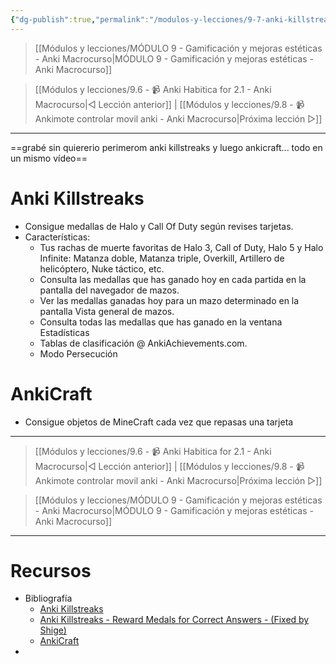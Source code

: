 ```yaml
---
{"dg-publish":true,"permalink":"/modulos-y-lecciones/9-7-anki-killstreaks-y-anki-craft-anki-macrocurso/","noteIcon":"","updated":"2024-05-15T22:20:33.637+02:00"}
---
```



> [[Módulos y lecciones/MÓDULO 9 - Gamificación y mejoras estéticas - Anki Macrocurso\|MÓDULO 9 - Gamificación y mejoras estéticas - Anki Macrocurso]]

> [[Módulos y lecciones/9.6 - 📹 Anki Habitica for 2.1 - Anki Macrocurso\|◁ Lección anterior]] | [[Módulos y lecciones/9.8 - 📹 Ankimote controlar movil anki - Anki Macrocurso\|Próxima lección ▷]]

---

==grabé sin quiererio perimerom anki killstreaks y luego ankicraft... todo en un mismo vídeo==

# Anki Killstreaks
- Consigue medallas de Halo y Call Of Duty según revises tarjetas.
- Características:
	- Tus rachas de muerte favoritas de Halo 3, Call of Duty, Halo 5 y Halo Infinite: Matanza doble, Matanza triple, Overkill, Artillero de helicóptero, Nuke táctico, etc.
	- Consulta las medallas que has ganado hoy en cada partida en la pantalla del navegador de mazos.
	- Ver las medallas ganadas hoy para un mazo determinado en la pantalla Vista general de mazos.
	- Consulta todas las medallas que has ganado en la ventana Estadísticas
	- Tablas de clasificación @ AnkiAchievements.com.
	- Modo Persecución

# AnkiCraft
- Consigue objetos de MineCraft cada vez que repasas una tarjeta


---

> [[Módulos y lecciones/9.6 - 📹 Anki Habitica for 2.1 - Anki Macrocurso\|◁ Lección anterior]] | [[Módulos y lecciones/9.8 - 📹 Ankimote controlar movil anki - Anki Macrocurso\|Próxima lección ▷]]

> [[Módulos y lecciones/MÓDULO 9 - Gamificación y mejoras estéticas - Anki Macrocurso\|MÓDULO 9 - Gamificación y mejoras estéticas - Anki Macrocurso]]

---

# Recursos
- Bibliografía
	- [Anki Killstreaks](https://ankiweb.net/shared/info/579111794)
	- [Anki Killstreaks - Reward Medals for Correct Answers - (Fixed by Shige)](https://ankiweb.net/shared/info/1562475180)
	- [AnkiCraft](https://ankiweb.net/shared/info/368161874)
- 